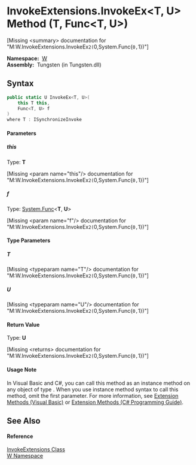 InvokeExtensions.InvokeEx&lt;T, U> Method (T, Func&lt;T, U>)
============================================================
  
[Missing &lt;summary> documentation for "M:W.InvokeExtensions.InvokeEx``2(``0,System.Func{``0,``1})"]


  **Namespace:**  [W][1]  
  **Assembly:**  Tungsten (in Tungsten.dll)

Syntax
------

```csharp
public static U InvokeEx<T, U>(
	this T this,
	Func<T, U> f
)
where T : ISynchronizeInvoke

```

#### Parameters

##### *this*
Type: **T**  

[Missing &lt;param name="this"/> documentation for "M:W.InvokeExtensions.InvokeEx``2(``0,System.Func{``0,``1})"]


##### *f*
Type: [System.Func][2]&lt;**T**, **U**>  

[Missing &lt;param name="f"/> documentation for "M:W.InvokeExtensions.InvokeEx``2(``0,System.Func{``0,``1})"]


#### Type Parameters

##### *T*

[Missing &lt;typeparam name="T"/> documentation for "M:W.InvokeExtensions.InvokeEx``2(``0,System.Func{``0,``1})"]


##### *U*

[Missing &lt;typeparam name="U"/> documentation for "M:W.InvokeExtensions.InvokeEx``2(``0,System.Func{``0,``1})"]


#### Return Value
Type: **U**  

[Missing &lt;returns> documentation for "M:W.InvokeExtensions.InvokeEx``2(``0,System.Func{``0,``1})"]

#### Usage Note
In Visual Basic and C#, you can call this method as an instance method on any object of type . When you use instance method syntax to call this method, omit the first parameter. For more information, see [Extension Methods (Visual Basic)][3] or [Extension Methods (C# Programming Guide)][4].

See Also
--------

#### Reference
[InvokeExtensions Class][5]  
[W Namespace][1]  

[1]: ../README.md
[2]: http://msdn.microsoft.com/en-us/library/bb549151
[3]: http://msdn.microsoft.com/en-us/library/bb384936.aspx
[4]: http://msdn.microsoft.com/en-us/library/bb383977.aspx
[5]: README.md
[6]: ../../_icons/Help.png